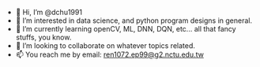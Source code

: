 - 👋 Hi, I’m @dchu1991
- 👀 I’m interested in data science, and python program designs in general.
- 🌱 I’m currently learning openCV, ML, DNN, DQN, etc... all that fancy stuffs, you know.
- 💞️ I’m looking to collaborate on whatever topics related.
- 📫 You reach me by email: ren1072.ep99@g2.nctu.edu.tw

<!---
dchu1991/dchu1991 is a ✨ special ✨ repository because its `README.md` (this file) appears on your GitHub profile.
You can click the Preview link to take a look at your changes.
--->
